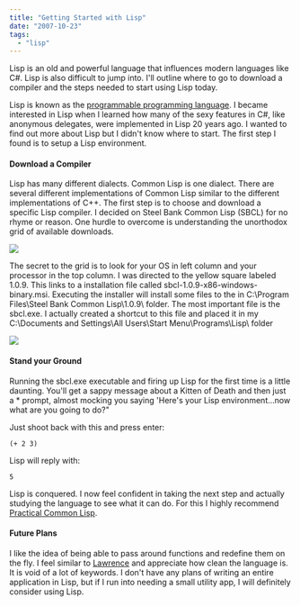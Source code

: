 ```yaml
---
title: "Getting Started with Lisp"
date: "2007-10-23"
tags: 
  - "lisp"
---
```


Lisp is an old and powerful language that influences modern languages like C#. Lisp is also difficult to jump into. I'll outline where to go to download a compiler and the steps needed to start using Lisp today.

Lisp is known as the [programmable programming language](http://www.paulgraham.com/quotes.html). I became interested in Lisp when I learned how many of the sexy features in C#, like anonymous delegates, were implemented in Lisp 20 years ago. I wanted to find out more about Lisp but I didn't know where to start. The first step I found is to setup a Lisp environment.

#### Download a Compiler

Lisp has many different dialects. Common Lisp is one dialect. There are several different implementations of Common Lisp similar to the different implementations of C++. The first step is to choose and download a specific Lisp compiler. I decided on Steel Bank Common Lisp (SBCL) for no rhyme or reason. One hurdle to overcome is understanding the unorthodox grid of available downloads.

[![](/assets/images/SBCLOptions.Png)](http://bp3.blogger.com/_io6q_2NOAVQ/Rx4szFx75NI/AAAAAAAAAIE/SacwRHZEXbg/s1600-h/SBCLOptions.Png)

The secret to the grid is to look for your OS in left column and your processor in the top column. I was directed to the yellow square labeled 1.0.9. This links to a installation file called sbcl-1.0.9-x86-windows-binary.msi. Executing the installer will install some files to the in C:\\Program Files\\Steel Bank Common Lisp\\1.0.9\\ folder. The most important file is the sbcl.exe. I actually created a shortcut to this file and placed it in my C:\\Documents and Settings\\All Users\\Start Menu\\Programs\\Lisp\\ folder

[![](/assets/images/LispShortcut.Png)](http://bp0.blogger.com/_io6q_2NOAVQ/Rx4szVx75OI/AAAAAAAAAIM/6uuP8MHAuSk/s1600-h/LispShortcut.Png)

#### Stand your Ground

Running the sbcl.exe executable and firing up Lisp for the first time is a little daunting. You'll get a sappy message about a Kitten of Death and then just a \* prompt, almost mocking you saying 'Here's your Lisp environment...now what are you going to do?"

Just shoot back with this and press enter:

`(+ 2 3)`

Lisp will reply with:

`5`

Lisp is conquered. I now feel confident in taking the next step and actually studying the language to see what it can do. For this I highly recommend [Practical Common Lisp](http://www.gigamonkeys.com/book/).

#### Future Plans

I like the idea of being able to pass around functions and redefine them on the fly. I feel similar to [Lawrence](http://www.google.com/search?hl=en&q=Lawrence+of+Arabia+It%27s+clean&btnG=Search) and appreciate how clean the language is. It is void of a lot of keywords. I don't have any plans of writing an entire application in Lisp, but if I run into needing a small utility app, I will definitely consider using Lisp.
